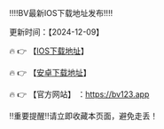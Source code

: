 ‼️‼️BV最新IOS下载地址发布‼️‼️

更新时间：【2024-12-09】

🔥 👉 【[IOS下载地址](https://app.o3cw3evwcom.com/ios.html)】 

🔥 👉 【[安卓下载地址](https://comltghrf.changchun-ccpit.com/Dos/d/c/qjedSwu8LweKGNLK)】

🔥 👉 【官方网站】 ：https://bv123.app

‼️重要提醒‼️请立即收藏本页面，避免走丢！
